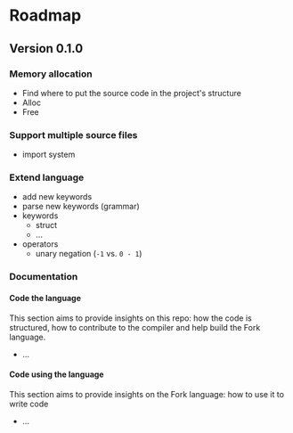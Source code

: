 # Roadmap

## Version 0.1.0

### Memory allocation

- Find where to put the source code in the project's structure
- Alloc
- Free

### Support multiple source files

- import system

### Extend language

- add new keywords
- parse new keywords (grammar)
- keywords
  - struct
  - ...
- operators
  - unary negation (`-1` vs. `0 - 1`)

### Documentation

#### Code the language

This section aims to provide insights on this repo: how the code is structured, how to contribute to the compiler and help build the Fork language.
- ...

#### Code using the language

This section aims to provide insights on the Fork language: how to use it to write code
- ...
